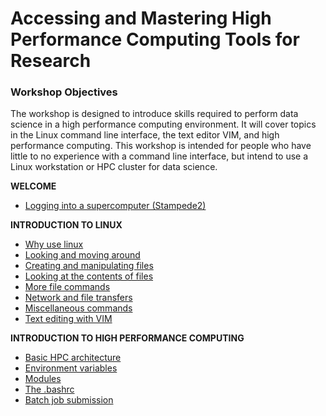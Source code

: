# Accessing and Mastering High Performance Computing Tools for Research

### Workshop Objectives

The workshop is designed to introduce skills required to perform data science in a high performance computing environment. It will cover topics in the Linux command line interface, the text editor VIM, and high performance computing. This workshop is intended for people who have little to no experience with a command line interface, but intend to use a Linux workstation or HPC cluster for data science.


**WELCOME**
* [Logging into a supercomputer (Stampede2)      ](docs/welcome_01.md)

**INTRODUCTION TO LINUX**
* [Why use linux                                 ](docs/intro_to_linux_01.md)
* [Looking and moving around                     ](docs/intro_to_linux_02.md)
* [Creating and manipulating files               ](docs/intro_to_linux_03.md)
* [Looking at the contents of files              ](docs/intro_to_linux_04.md)
* [More file commands                            ](docs/intro_to_linux_05.md)
* [Network and file transfers                    ](docs/intro_to_linux_06.md)
* [Miscellaneous commands                        ](docs/intro_to_linux_07.md)
* [Text editing with VIM                         ](docs/intro_to_linux_08.md)

**INTRODUCTION TO HIGH PERFORMANCE COMPUTING**
* [Basic HPC architecture                        ](docs/intro_to_hpc_01.md)
* [Environment variables                         ](docs/intro_to_hpc_02.md)
* [Modules                                       ](docs/intro_to_hpc_03.md)
* [The .bashrc                                   ](docs/intro_to_hpc_04.md)
* [Batch job submission                          ](docs/intro_to_hpc_05.md)
